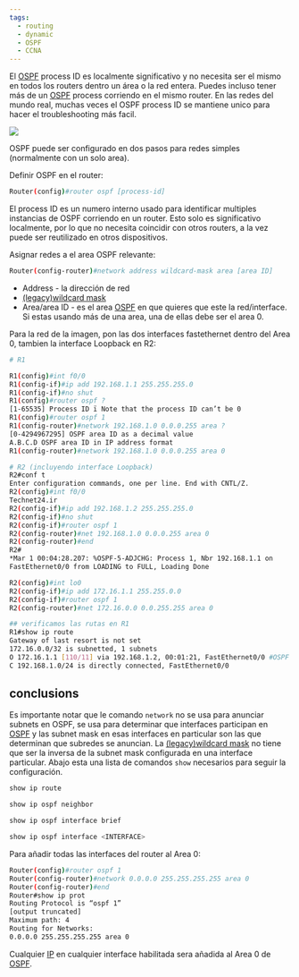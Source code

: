 ```yaml
---
tags:
  - routing
  - dynamic
  - OSPF
  - CCNA
---
```


El [OSPF](OSPF.md) process ID es localmente significativo y no necesita ser el mismo en todos los routers dentro un área o la red entera. Puedes incluso tener más de un [OSPF](OSPF.md) process corriendo en el mismo router. En las redes del mundo real, muchas veces el OSPF process ID se mantiene unico para hacer el troubleshooting más facil. 

![](15-6-scaled.jpg)


OSPF puede ser configurado en dos pasos para redes simples (normalmente con un solo area).

Definir OSPF en el router:

``` bash
Router(config)#router ospf [process-id]
```

El process ID es un numero interno usado para identificar multiples instancias de OSPF corriendo en un router. Esto solo es significativo localmente, por lo que no necesita coincidir con otros routers, a la vez puede ser reutilizado en otros dispositivos. 

Asignar redes a el area OSPF relevante:

``` bash
Router(config-router)#network address wildcard-mask area [area ID]
```

- Address - la dirección de red 
- [(legacy)wildcard mask]((legacy)wildcard%20mask.md) 
- Area/area ID - es el area [OSPF](OSPF.md) en que quieres que este la red/interface. Si estas usando más de una area, una de ellas debe ser el area 0. 

Para la red de la imagen, pon las dos interfaces fastethernet dentro del Area 0, tambien la interface Loopback en R2:

``` bash
# R1

R1(config)#int f0/0
R1(config-if)#ip add 192.168.1.1 255.255.255.0
R1(config-if)#no shut
R1(config)#router ospf ?
[1-65535] Process ID ï Note that the process ID can’t be 0
R1(config)#router ospf 1
R1(config-router)#network 192.168.1.0 0.0.0.255 area ?
[0-4294967295] OSPF area ID as a decimal value
A.B.C.D OSPF area ID in IP address format
R1(config-router)#network 192.168.1.0 0.0.0.255 area 0

# R2 (incluyendo interface Loopback)
R2#conf t
Enter configuration commands, one per line. End with CNTL/Z.
R2(config)#int f0/0
Technet24.ir
R2(config-if)#ip add 192.168.1.2 255.255.255.0
R2(config-if)#no shut
R2(config-if)#router ospf 1
R2(config-router)#net 192.168.1.0 0.0.0.255 area 0
R2(config-router)#end
R2#
*Mar 1 00:04:28.207: %OSPF-5-ADJCHG: Process 1, Nbr 192.168.1.1 on
FastEthernet0/0 from LOADING to FULL, Loading Done

R2(config)#int lo0
R2(config-if)#ip add 172.16.1.1 255.255.0.0
R2(config-if)#router ospf 1
R2(config-router)#net 172.16.0.0 0.0.255.255 area 0

## verificamos las rutas en R1
R1#show ip route
Gateway of last resort is not set
172.16.0.0/32 is subnetted, 1 subnets
O 172.16.1.1 [110/11] via 192.168.1.2, 00:01:21, FastEthernet0/0 #OSPF
C 192.168.1.0/24 is directly connected, FastEthernet0/0
```


## conclusions
Es importante notar que le comando `network` no se usa para anunciar subnets en OSPF, se usa para determinar que interfaces participan en [OSPF](OSPF.md) y las subnet mask en esas interfaces en particular son las que determinan que subredes se anuncian. 
La [(legacy)wildcard mask]((legacy)wildcard%20mask.md)  no tiene que ser la inversa de la subnet mask configurada en una interface particular. Abajo esta una lista de comandos `show` necesarios para seguir la configuración.

``` bash
show ip route 

show ip ospf neighbor 

show ip ospf interface brief 

show ip ospf interface <INTERFACE>
```

Para añadir todas las interfaces del router al Area 0:

``` bash
Router(config)#router ospf 1
Router(config-router)#network 0.0.0.0 255.255.255.255 area 0
Router(config-router)#end
Router#show ip prot
Routing Protocol is “ospf 1”
[output truncated]
Maximum path: 4
Routing for Networks:
0.0.0.0 255.255.255.255 area 0
```

Cualquier [IP](../../labs/NetWarriors/IP.md) en cualquier interface habilitada sera añadida al Area 0 de [OSPF](OSPF.md). 

